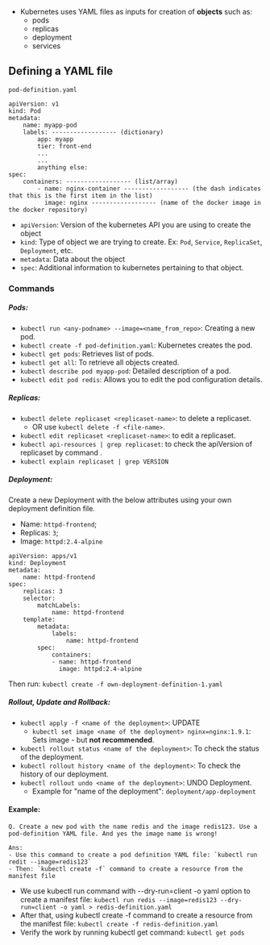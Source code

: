 - Kubernetes uses YAML files as inputs for creation of **objects** such as:
    - pods
    - replicas
    - deployment 
    - services

## Defining a YAML file<br>
`pod-definition.yaml`
```
apiVersion: v1
kind: Pod
metadata:
    name: myapp-pod
    labels: ------------------ (dictionary)
        app: myapp
        tier: front-end
        ...
        ...
        anything else:    
spec:
    containers: ------------------ (list/array)
        - name: nginx-container ------------------ (the dash indicates that this is the first item in the list)
          image: nginx ------------------ (name of the docker image in the docker repository)
```
- `apiVersion`: Version of the kubernetes API you are using to create the object
- `kind`: Type of object we are trying to create. Ex: `Pod`, `Service`, `ReplicaSet`, `Deployment`, etc.
- `metadata`: Data about the object
- `spec`: Additional information to kubernetes pertaining to that object.

### Commands
##### Pods:
- `kubectl run <any-podname> --image=<name_from_repo>`: Creating a new pod.
- `kubectl create -f pod-definition.yaml`: Kubernetes creates the pod.
- `kubectl get pods`: Retrieves list of pods.
- `kubectl get all`: To retrieve all objects created.
- `kubectl describe pod myapp-pod`: Detailed description of a pod.
- `kubectl edit pod redis`: Allows you to edit the pod configuration details.

##### Replicas:
- `kubectl delete replicaset <replicaset-name>`: to delete a replicaset.
    - OR use `kubectl delete -f <file-name>`.
- `kubectl edit replicaset <replicaset-name>`: to edit a replicaset.
- `kubectl api-resources | grep replicaset`: to check the apiVersion of replicaset by command .
- `kubectl explain replicaset | grep VERSION`

##### Deployment:
Create a new Deployment with the below attributes using your own deployment definition file.
<br>
- Name: `httpd-frontend`;
- Replicas: `3`;
- Image: `httpd:2.4-alpine`

```
apiVersion: apps/v1
kind: Deployment
metadata:
    name: httpd-frontend
spec:
    replicas: 3
    selector:
        matchLabels:
            name: httpd-frontend
    template:
        metadata:
            labels:
                name: httpd-frontend
        spec:
            containers:
            - name: httpd-frontend
              image: httpd:2.4-alpine
```

Then run: `kubectl create -f own-deployment-definition-1.yaml`

##### Rollout, Update and Rollback:
- `kubectl apply -f <name of the deployment>`: UPDATE
    - `kubectl set image <name of the deployment> nginx=nginx:1.9.1`: Sets image - but **not recommended**.
- `kubectl rollout status <name of the deployment>`: To check the status of the deployment.
- `kubectl rollout history <name of the deployment>`: To check the history of our deployment.
- `kubectl rollout undo <name of the deployment>`: UNDO Deployment.
    - Example for "name of the deployment": `deployment/app-deployment`

#### Example:

```
Q. Create a new pod with the name redis and the image redis123. Use a pod-definition YAML file. And yes the image name is wrong!

Ans:
- Use this command to create a pod definition YAML file: `kubectl run redit --image=redis123`
- Then: `kubectl create -f` command to create a resource from the manifest file
```
- We use kubectl run command with --dry-run=client -o yaml option to create a manifest file: `kubectl run redis --image=redis123 --dry-run=client -o yaml > redis-definition.yaml`
- After that, using kubectl create -f command to create a resource from the manifest file: `kubectl create -f redis-definition.yaml`
- Verify the work by running kubectl get command: `kubectl get pods`